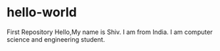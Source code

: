 # hello-world
First Repository
Hello,My name is Shiv. I am from India. I am computer science and engineering student.
